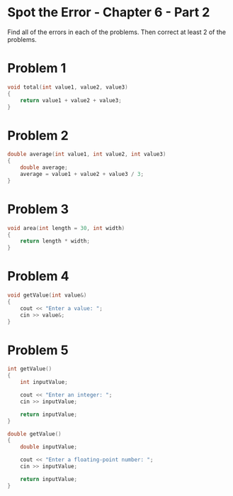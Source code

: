 # Spot the Error - Chapter 6 - Part 2

Find all of the errors in each of the problems.
Then correct at least 2 of the problems.

# Problem 1
```C++
void total(int value1, value2, value3)
{
	return value1 + value2 + value3;
}
```

# Problem 2
```C++
double average(int value1, int value2, int value3)
{
	double average;
	average = value1 + value2 + value3 / 3;
}
```

# Problem 3
```C++
void area(int length = 30, int width)
{
	return length * width;
}
```

# Problem 4
```C++
void getValue(int value&)
{
	cout << "Enter a value: ";
	cin >> value&;
}
```

# Problem 5
```C++
int getValue()
{
	int inputValue;

	cout << "Enter an integer: ";
	cin >> inputValue;

	return inputValue;
}

double getValue()
{
	double inputValue;

	cout << "Enter a floating-point number: ";
	cin >> inputValue;

	return inputValue;
}
```
